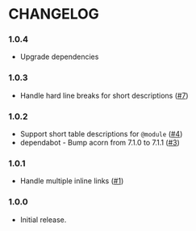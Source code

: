 # CHANGELOG

### 1.0.4

- Upgrade dependencies

### 1.0.3

- Handle hard line breaks for short descriptions ([#7])

### 1.0.2

- Support short table descriptions for `@module` ([#4])
- dependabot - Bump acorn from 7.1.0 to 7.1.1 ([#3])

### 1.0.1

- Handle multiple inline links ([#1])

### 1.0.0

- Initial release.

<!-- LINKS -->

[#1]:https://github.com/godaddy/dmd/pull/1
[#3]:https://github.com/godaddy/dmd/pull/3
[#4]:https://github.com/godaddy/dmd/pull/4
[#7]:https://github.com/godaddy/dmd/pull/7
